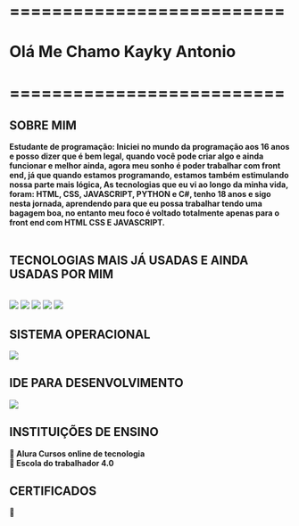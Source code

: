 

<h1><strong>==========================</strong></h1>
<h1><strong>Olá Me Chamo Kayky Antonio</strong></h1>
<h1><strong>==========================</strong></h1>
<h2><strong> SOBRE MIM </strong></h2>
<strong>Estudante de programação: </strong>
  <strong>Iniciei no mundo da programação aos 16 anos e posso dizer que é bem legal, quando você pode criar algo e ainda funcionar
    e melhor ainda, agora meu sonho é poder trabalhar com front end, já que quando estamos programando, estamos também estimulando
    nossa parte mais lógica, As tecnologias que eu vi ao longo da minha vida, foram: HTML, CSS, JAVASCRIPT, PYTHON e C#, 
    tenho 18 anos e sigo nesta jornada, aprendendo para que eu possa trabalhar tendo uma bagagem boa, no entanto meu foco é voltado totalmente apenas para o front end com HTML CSS E JAVASCRIPT.
  </strong>
  <br><br>
<h2><strong>  TECNOLOGIAS MAIS JÁ USADAS E AINDA USADAS POR MIM </strong></h2>
<div style="display: inline_block"><br>
<img src= "https://img.shields.io/badge/JavaScript-F7DF1E?style=for-the-badge&logo=javascript&logoColor=black" />
<img src= "https://img.shields.io/badge/CSS3-1572B6?style=for-the-badge&logo=css3&logoColor=white" />
<img src= "https://img.shields.io/badge/HTML5-E34F26?style=for-the-badge&logo=html5&logoColor=white" />
<img src= "https://img.shields.io/badge/C%23-239120?style=for-the-badge&logo=c-sharp&logoColor=white" />
<img src= "https://img.shields.io/badge/Python-14354C?style=for-the-badge&logo=python&logoColor=white" />
</div>
<h2><strong> SISTEMA OPERACIONAL </strong></h2>
<img src= "https://img.shields.io/badge/Windows-0078D6?style=for-the-badge&logo=windows&logoColor=white" />
<h2><strong> IDE PARA DESENVOLVIMENTO </strong></h2>
<img src= "https://img.shields.io/badge/Visual_Studio_Code-0078D4?style=for-the-badge&logo=visual%20studio%20code&logoColor=white" />
<h2><strong> INSTITUIÇÕES DE ENSINO </strong></h2>
<strong>📖 Alura Cursos online de tecnologia</strong><br>
<strong>📖 Escola do trabalhador 4.0</strong>
<h2><strong>CERTIFICADOS</strong></h2>
🔰 

